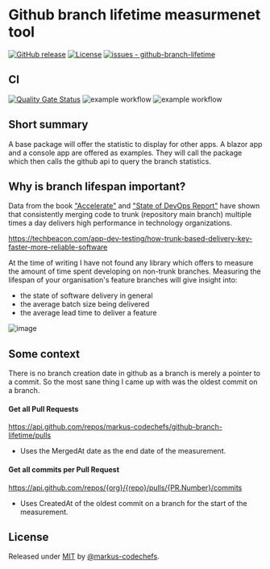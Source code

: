 # Github branch lifetime measurmenet tool

[![GitHub release](https://img.shields.io/github/release/markus-codechefs/github-branch-lifetime?include_prereleases=&sort=semver&color=blue)](https://github.com/markus-codechefs/github-branch-lifetime/releases/)
[![License](https://img.shields.io/badge/License-MIT-blue)](#license)
[![issues - github-branch-lifetime](https://img.shields.io/github/issues/markus-codechefs/github-branch-lifetime)](https://github.com/markus-codechefs/github-branch-lifetime/issues)

## CI
[![Quality Gate Status](https://sonarcloud.io/api/project_badges/measure?project=markus-codechefs_github-branch-lifetime&metric=alert_status)](https://sonarcloud.io/summary/new_code?id=markus-codechefs_github-branch-lifetime)
![example workflow](https://github.com/markus-codechefs/github-branch-lifetime/actions/workflows/build.yml/badge.svg)
![example workflow](https://github.com/markus-codechefs/github-branch-lifetime/actions/workflows/codeql-analysis.yml/badge.svg)

## Short summary
A base package will offer the statistic to display for other apps. A blazor app and a console app are offered as examples. They will call the package which then calls the github api to query the branch statistics.  

## Why is branch lifespan important?
Data from the book ["Accelerate"](https://www.amazon.com/Accelerate-Software-Performing-Technology-Organizations/dp/1942788339) and ["State of DevOps Report"](https://cloud.google.com/blog/products/devops-sre/announcing-dora-2021-accelerate-state-of-devops-report) have shown that consistently merging code to trunk (repository main branch) multiple times a day delivers high performance in technology organizations. 

https://techbeacon.com/app-dev-testing/how-trunk-based-delivery-key-faster-more-reliable-software

At the time of writing I have not found any library which offers to measure the amount of time spent developing on non-trunk branches. Measuring the lifespan of your organisation's feature branches will give insight into:
  - the state of software delivery in general
  - the average batch size being delivered 
  - the average lead time to deliver a feature 

![image](https://user-images.githubusercontent.com/62404942/159183736-49460ecd-e855-4049-9f82-2f55bb2eb7be.png)

## Some context
There is no branch creation date in github as a branch is merely a pointer to a commit. So the most sane thing I came up with was the oldest commit on a branch.

#### Get all Pull Requests
https://api.github.com/repos/markus-codechefs/github-branch-lifetime/pulls


- Uses the MergedAt date as the end date of the measurement.

#### Get all commits per Pull Request
https://api.github.com/repos/{org}/{repo}/pulls/{PR.Number}/commits

- Uses CreatedAt of the oldest commit on a branch for the start of the measurement.



## License

Released under [MIT](/LICENSE) by [@markus-codechefs](https://github.com/markus-codechefs).
